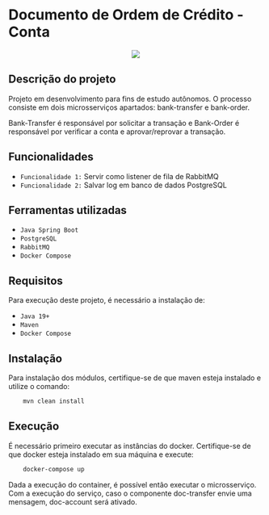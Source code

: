 # Documento de Ordem de Crédito - Conta

<p align="center">
   <img src="http://img.shields.io/static/v1?label=STATUS&message=EM%20DESENVOLVIMENTO&color=RED&style=for-the-badge" #vitrinedev/>
</p>

## Descrição do projeto

Projeto em desenvolvimento para fins de estudo autônomos. O processo consiste em dois microsserviços apartados: bank-transfer e bank-order.

Bank-Transfer é responsável por solicitar a transação e Bank-Order é responsável por verificar a conta e aprovar/reprovar a transação.

## Funcionalidades

- `Funcionalidade 1:` Servir como listener de fila de RabbitMQ
- `Funcionalidade 2:` Salvar log em banco de dados PostgreSQL

## Ferramentas utilizadas

- `Java Spring Boot`
- `PostgreSQL`
- `RabbitMQ`
- `Docker Compose`

## Requisitos

Para execução deste projeto, é necessário a instalação de:

- `Java 19+`
- `Maven`
- `Docker Compose`

## Instalação

Para instalação dos módulos, certifique-se de que maven esteja instalado e utilize o comando:

```bash
    mvn clean install
```

## Execução

É necessário primeiro executar as instâncias do docker. Certifique-se de que docker esteja instalado em sua máquina e execute:

```bash
    docker-compose up
```

Dada a execução do container, é possível então executar o microsserviço.
Com a execução do serviço, caso o componente doc-transfer envie uma mensagem, doc-account será ativado.